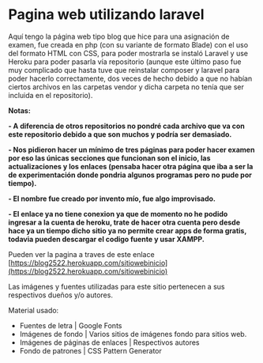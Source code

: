 # Pagina web utilizando laravel

<!----Descripción---->
Aquí tengo la página web tipo blog que hice para una asignación de examen, fue creada en php (con su variante de formato Blade) con el uso del formato HTML con CSS, para poder mostrarla se instaló Laravel y use Heroku para poder pasarla vía repositorio (aunque este último paso fue muy complicado que hasta tuve que reinstalar composer y laravel para poder hacerlo correctamente, dos veces de hecho debido a que no habían ciertos archivos en las carpetas vendor y dicha carpeta no tenía que ser incluida en el repositorio).
<!----Separador de la descripción ---->

<!----Notas---->
**Notas:**

**- A diferencia de otros repositorios no pondré cada archivo que va con este repositorio debido a que son muchos y podría ser demasiado.**

**- Nos pidieron hacer un mínimo de tres páginas para poder hacer examen por eso las únicas secciones que funcionan son el inicio, las actualizaciones y los enlaces (pensaba hacer otra página que iba a ser la de experimentación donde pondria algunos programas pero no pude por tiempo).**

**- El nombre fue creado por invento mío, fue algo improvisado.**

**- El enlace ya no tiene conexion ya que de momento no he podido ingresar a la cuenta de heroku, trate de hacer otra cuenta pero desde hace ya un tiempo dicho sitio ya no permite crear apps de forma gratis, todavia pueden descargar el codigo fuente y usar XAMPP.**
<!----Separador de las notas---->

<!----Separador---->
Pueden ver la pagina a traves de este enlace
[https://blog2522.herokuapp.com/sitiowebinicio](https://blog2522.herokuapp.com/sitiowebinicio)
<!----Separador---->

<!----Separador---->
Las imágenes y fuentes utilizadas para este sitio pertenecen a sus respectivos dueños y/o autores.

Material usado:
-   Fuentes de letra | Google Fonts
-   Imágenes de fondo | Varios sitios de imágenes fondo para sitios web.
-   Imágenes de páginas de enlaces | Respectivos autores
-   Fondo de patrones | CSS Pattern Generator
<!----Separador---->